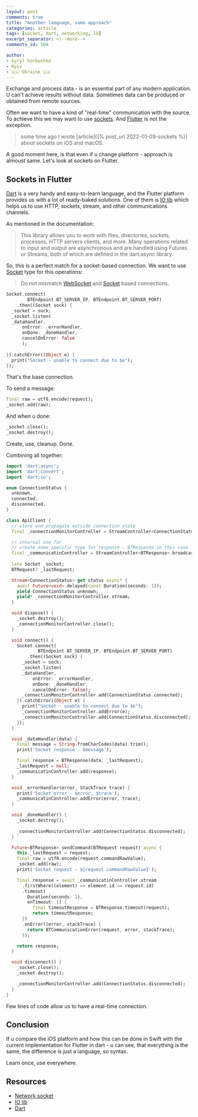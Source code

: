 ```yaml
---
layout: post
comments: true
title: "Another language, same approach"
categories: article
tags: [socket, dart, networking, IO]
excerpt_separator: <!--more-->
comments_id: 104

author:
- kyryl horbushko
- Kyiv
- 🇺🇦 Ukraine 🇺🇦
---
```


Exchange and process data - is an essential part of any modern application. U can't achieve results without data. Sometimes data can be produced or obtained from remote sources.
<!--more-->

Often we want to have a kind of "real-time" communication with the source. To achieve this we may want to use [sockets](https://en.wikipedia.org/wiki/Network_socket). And [Flutter](https://flutter.dev) is not the exception.

> some time ago I wrote [article]({% post_url 2022-01-09-sockets %}) about sockets on iOS and macOS.

A good moment here, is that even if u change platform - approach is almoust same. Let's look at sockets on Flutter.

## Sockets in Flutter

[Dart](https://dart.dev) is a very handy and easy-to-learn language, and the Flutter platform provides us with a lot of ready-baked solutions. One of them is [IO lib](https://api.dart.dev/stable/3.3.4/dart-io/dart-io-library.html) which helps us to use HTTP, sockets, stream, and other communications channels.

As mentioned in the documentation:

> This library allows you to work with files, directories, sockets, processes, HTTP servers clients, and more. Many operations related to input and output are asynchronous and are handled using Futures or Streams, both of which are defined in the dart:async library.

So, this is a perfect match for a socket-based connection. 
We want to use [Socket](https://api.dart.dev/stable/3.3.4/dart-io/Socket-class.html) type for this operations:

> Do not mismatch [WebSocket](https://api.dart.dev/stable/3.3.4/dart-io/WebSocket-class.html) and [Socket](https://api.dart.dev/stable/3.3.4/dart-io/Socket-class.html) based connections.


```dart
Socket.connect(
        BTEndpoint.BT_SERVER_IP, BTEndpoint.BT_SERVER_PORT)
    .then((Socket sock) {
  _socket = sock;
  _socket.listen(
  _dataHandler,
      onError: _errorHandler, 
      onDone: _doneHandler, 
      cancelOnError: false
      );
      
}).catchError((Object e) {
  print("Socket - unable to connect due to $e");
});
```

That's the base connection. 

To send a message:

```dart
final raw = utf8.encode(request);
_socket.add(raw);
```

And when u done:

```dart
_socket.close();
_socket.destroy();
```

Create, use, cleanup. Done.

Combining all together:

```dart
import 'dart:async';
import 'dart:convert';
import 'dart:io';

enum ConnectionStatus {
  unknown,
  connected,
  disconnected,
}

class ApiClient {
  // store and propagate outside connection state
  final _connectionMonitorController = StreamController<ConnectionStatus>();

  // internal use for
  // create some specific type for response - BTResponse in this case
  final _communicatinController = StreamController<BTResponse>.broadcast();
  
  late Socket _socket;
  BTRequest? _lastRequest;

  Stream<ConnectionStatus> get status async* {
    await Future<void>.delayed(const Duration(seconds: 1));
    yield ConnectionStatus.unknown;
    yield* _connectionMonitorController.stream;
  }

  void dispose() {
    _socket.destroy();
    _connectionMonitorController.close();
  }

  void connect() {
    Socket.connect(
            BTEndpoint.BT_SERVER_IP, BTEndpoint.BT_SERVER_PORT)
        .then((Socket sock) {
      _socket = sock;
      _socket.listen(
      _dataHandler,
          onError: _errorHandler, 
          onDone: _doneHandler, 
          cancelOnError: false);
      _connectionMonitorController.add(ConnectionStatus.connected);
    }).catchError((Object e) {
      print("Socket - unable to connect due to $e");
      _connectionMonitorController.addError(e);
      _connectionMonitorController.add(ConnectionStatus.disconnected);
    });
  }

  void _dataHandler(data) {
    final message = String.fromCharCodes(data).trim();
    print('Socket response - $message');

    final response = BTResponse(data, _lastRequest);
    _lastRequest = null;
    _communicatinController.add(response);
  }

  void _errorHandler(error, StackTrace trace) {
    print('Socket error - $error, $trace');
    _communicatinController.addError(error, trace);
  }

  void _doneHandler() {
    _socket.destroy();
    
    _connectionMonitorController.add(ConnectionStatus.disconnected);
  }

  Future<BTResponse> sendCommand(BTRequest request) async {
    this._lastRequest = request;
    final raw = utf8.encode(request.commandRawValue);
    _socket.add(raw);
    print('Socket request - ${request.commandRawValue}');

    final response = await _communicatinController.stream
      .firstWhere((element) => element.id == request.id)
      .timeout(
        Duration(seconds: 1), 
        onTimeout: () {
          final timeoutResponse = BTResponse.timeout(request);
          return timeoutResponse;
      })
      .onError((error, stackTrace) {
        return BTCommunicationError(request, error, stackTrace);
      });

    return response;
  }

  void disconnect() {
    _socket.close();
    _socket.destroy();

    _connectionMonitorController.add(ConnectionStatus.disconnected);
  }
}
```

Few lines of code allow us to have a real-time connection. 

## Conclusion

If u compare the iOS platform and how this can be done in Swift with the current implementation for Flutter in dart - u can see, that everything is the same, the difference is just a language, so syntax.

Learn once, use everywhere. 

## Resources

- [Network socket](https://en.wikipedia.org/wiki/Network_socket)
- [IO lib](https://api.dart.dev/stable/3.3.4/dart-io/dart-io-library.html)
- [Dart](https://dart.dev)
